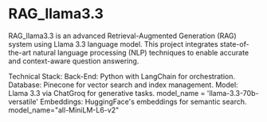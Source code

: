 # RAG_llama3.3
RAG_llama3.3 is an advanced Retrieval-Augmented Generation (RAG) system using Llama 3.3 language model. This project integrates state-of-the-art natural language processing (NLP) techniques to enable accurate and context-aware question answering.

Technical Stack:
Back-End: Python with LangChain for orchestration.
Database: Pinecone for vector search and index management.
Model: Llama 3.3 via ChatGroq for generative tasks.
      model_name = 'llama-3.3-70b-versatile'
Embeddings: HuggingFace's embeddings for semantic search.
      model_name="all-MiniLM-L6-v2"
